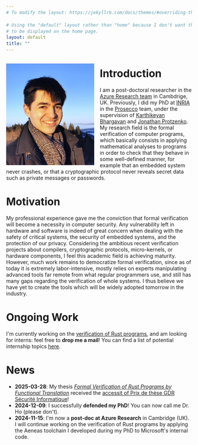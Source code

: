 ```yaml
---
# To modify the layout: https://jekyllrb.com/docs/themes/#overriding-theme-defaults

# Using the "default" layout rather than "home" because I don't want the blog posts
# to be displayed on the home page.
layout: default
title: ""
---
```


<img src="assets/profile/profile_picture.jpg"
     alt="Profile picture"
     height="275"
     style="float: left; margin-top: 15px; margin-right: 15px; margin-bottom: 0px" />

# Introduction

I am a post-doctoral researcher in the [Azure Research
team](https://www.microsoft.com/en-us/research/group/azure-research/)
in Cambdrige, UK.
Previously, I did my PhD at [INRIA](https://www.inria.fr/fr/centre-inria-de-paris) in
the [Prosecco](https://prosecco.gforge.inria.fr/) team, under the supervision of
[Karthikeyan Bhargavan](https://prosecco.gforge.inria.fr/personal/karthik/) and [Jonathan
Protzenko](https://jonathan.protzenko.fr/). My research field is the formal verification
of computer programs, which basically consists in applying mathematical analyses to
programs in order to check that they behave in some well-defined manner, for example that
an embedded system never crashes, or that a cryptographic protocol never reveals secret
data such as private messages or passwords.

# Motivation

My professional experience gave me the conviction that formal verification will become a
necessity in computer security. Any vulnerability left in hardware and software is indeed
of great concern when dealing with the safety of critical systems, the security of
embedded systems, and the protection of our privacy. Considering the ambitious recent
verification projects about compilers, cryptographic protocols, micro-kernels, or hardware
components, I feel this academic field is achieving maturity. However, much work remains
to democratize formal verification, since as of today it is extremely labor-intensive,
mostly relies on experts manipulating advanced tools far remote from what regular
programmers use, and still has many gaps regarding the verification of whole systems. I
thus believe we have yet to create the tools which will be widely adopted tomorrow in the
industry.

# Ongoing Work

I'm currently working on the [verification of Rust programs](1-projects.html#Aeneas), and
am looking for interns: feel free to **drop me a mail**! You can find a list of potential
internship topics [here](/assets/documents/rust-internship-proposals.pdf).

# News

- **2025-03-28**: My thesis [*Formal Verification of Rust Programs by Functional
  Translation*](papers/thesis-manuscript.pdf) received the
  [accessit of Prix de thèse GDR Sécurité Informatique](https://gdr-securite.irisa.fr/actualite/prix-de-these-2025/#:~:text=Le%20GDR%20Sécurité%20Informatique%20délivre,Christina%20Boura%20et%20Yann%20Rotella.)!
- **2024-12-09**: I successfully **defended my PhD**! You can now call me Dr. Ho (please don't).
- **2024-11-15**: I'm now a **post-doc at Azure Research** in Cambridge (UK). I will continue
  working on the verification of Rust programs by applying the Aeneas toolchain I
  developed during my PhD to Microsoft's internal code.
